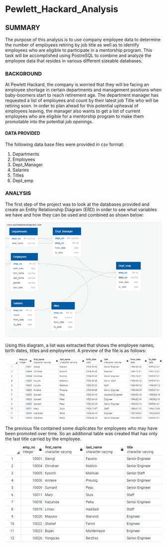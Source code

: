 # Pewlett_Hackard_Analysis
## SUMMARY
The purpose of this analysis is to use company employee data to determine the number of employees retiring by job title as well as to identify employees who are eligible to participate in a mentorship program.  This task will be accomplished using PostreSQL to combine and analyze the employee data that resides in various different sizeable databases.
### BACKGROUND
At Pewlett Hackard, the company is worried that they will be facing an employee shortage in certain departments and management positions when baby-boomers start to reach retirement age.  The department manager has requested a list of employees and count by their latest job Title who will be retiring soon.  In order to plan ahead for this potential upheaval of employees leaving, the manager also wants to get a list of current employees who are eligible for a mentorship program to make them promotable into the potential job openings.
#### DATA PROVIDED 
The following data base files were provided in csv format:
1. Departments
2. Employees
3. Dept_Manager
4. Salaries
5. Titles
6. Dept_emp
  
### ANALYSIS
The first step of the project was to look at the databases provided and create an Entity Relationship Diagram (ERD) in order to see what variables we have and how they can be used and combined as shown below:
  
![](https://github.com/xactuary/Pewlett_Hackard_Analysis/blob/main/Data/EmployeeDB.png)
  
Using this diagram, a list was extracted that shows the employee names, birth dates, titles and employment.  A preview of the file is as follows:
  
![](https://github.com/xactuary/Pewlett_Hackard_Analysis/blob/main/Data/Table_1_retirement_titles_snip.PNG)
  
The previous file contained some duplicates for employees who may have been promoted over time.  So an additional table was created that has only the last title carried by the employee.
  
![](https://github.com/xactuary/Pewlett_Hackard_Analysis/blob/main/Data/Table_2_unique_titles_snip.PNG)

